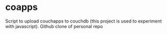 coapps
======

Script to upload couchapps to couchdb (this project is used to experiment with javascript).
Github clone of personal repo
